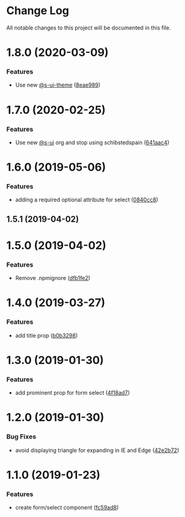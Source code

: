 # Change Log

All notable changes to this project will be documented in this file.

# 1.8.0 (2020-03-09)


### Features

* Use new [@s-ui-theme](https://github.com/s-ui-theme) ([8eae989](https://github.com/SUI-Components/adevinta-spain-components/commit/8eae98928b27af19d1a2ca85e071420c99c65f3e))



# 1.7.0 (2020-02-25)


### Features

* Use new [@s-ui](https://github.com/s-ui) org and stop using schibstedspain ([641aac4](https://github.com/SUI-Components/adevinta-spain-components/commit/641aac4c8f8cec224b544159e0183affdc49120f))



# 1.6.0 (2019-05-06)


### Features

* adding a required optional  attribute for select ([0840cc8](https://github.com/SUI-Components/adevinta-spain-components/commit/0840cc805f0c1a2ccb1fccc192e5fc3babcde8d4))



## 1.5.1 (2019-04-02)



# 1.5.0 (2019-04-02)


### Features

* Remove .npmignore ([dfb1fe2](https://github.com/SUI-Components/adevinta-spain-components/commit/dfb1fe2dc72db356a8f1bc0f57b76174b543f9e5))



# 1.4.0 (2019-03-27)


### Features

* add title prop ([b0b3298](https://github.com/SUI-Components/adevinta-spain-components/commit/b0b3298c089162d3168e0e85c91cdbdecc98d47c))



# 1.3.0 (2019-01-30)


### Features

* add prominent prop for form select ([4f18ad7](https://github.com/SUI-Components/adevinta-spain-components/commit/4f18ad7ef2efd0b804916a94b6ea0850b6a4a4fc))



# 1.2.0 (2019-01-30)


### Bug Fixes

* avoid displaying triangle for expanding in IE and Edge ([42e2b72](https://github.com/SUI-Components/adevinta-spain-components/commit/42e2b72c487c1a55a2e50f4c6199d32698e7c53d))



# 1.1.0 (2019-01-23)


### Features

* create form/select component ([fc59ad8](https://github.com/SUI-Components/adevinta-spain-components/commit/fc59ad805267f60f88928136bd04d48916448085))



